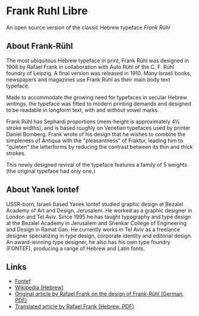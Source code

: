 # Frank Ruhl Libre

An open source version of the classic Hebrew typeface _Frank Rühl_

## About Frank-Rühl

The most ubiquitous Hebrew typeface in print, Frank Rühl was designed in 1908 by Rafael Frank in collaboration with Auto Rühl of the C. F. Rühl foundry of Leipzig. 
A final version was released in 1910. 
Many Israeli books, newspapers and magazines use Frank Rühl as their main body text typeface.

Made to accommodate the growing need for typefaces in secular Hebrew writings, the typeface was fitted to modern printing demands and designed to be readable in longform text, with and without vowel marks.

Frank Rühl has Sephardi proportions (mem-height is approximately 4½ stroke widths), and is based roughly on Venetian typefaces used by printer Daniel Bomberg. 
Frank wrote of his design that he wishes to combine the simpleness of Antiqua with the "pleasantness" of Fraktur, leading him to "quieten" the letterforms by reducing the contrast between its thin and thick strokes.

This newly designed revival of the typeface features a family of 5 weights (the original typeface had only one.)

## About Yanek Iontef

USSR-born, Israeli based Yanek Iontef studied graphic design at Bezalel Academy of Art and Design, Jerusalem. 
He worked as a graphic designer in London and Tel Aviv. 
Since 1995 he has taught typography and type design at the Bezalel Academy in Jerusalem and Shenkar College of Engineering and Design in Ramat Gan. 
He currently works in Tel Aviv as a freelance designer specializing in type design, corporate identity and editorial design. 
An award-winning type designer, he also has his own type foundry (FONTEF), producing a range of Hebrew and Latin fonts.

## Links

* [Fontef](http://fontef.com)
* [Wikipedia (Hebrew)](https://he.wikipedia.org/wiki/%D7%A4%D7%A8%D7%A0%D7%A7-%D7%A8%D7%99%D7%94%D7%9C)
* [Original article by Rafael Frank on the design of Frank-Rühl (German, PDF)](http://www.tau.ac.il/~stoledo/fonts/frank-scanned.pdf)
* [Translated article by Rafael Frank (Hebrew, PDF)](http://www.tau.ac.il/~stoledo/fonts/frank-hebrew.pdf)
